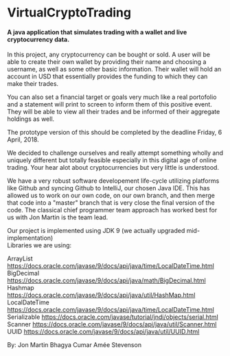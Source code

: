 # VirtualCryptoTrading
#### A java application that simulates trading with a wallet and live cryptocurrency data.

In this project, any cryptocurrency can be bought or sold. A user will be able to create their own wallet by providing their name and choosing a username, as well as some other basic information. Their wallet will hold an account in USD that essentially provides the funding to which they can make their trades. 

You can also set a financial target or goals very much like a real portofolio and a statement will print to screen to inform them of this positive event. They will be able to view all their trades and be informed of their aggregate holdings as well.

The prototype version of this should be completed by the deadline Friday, 6 April, 2018.

We decided to challenge ourselves and really attempt something wholly and uniquely different but totally feasible especially in this digital age of online trading.  Your hear alot about cryptocurrencies but very little is understood.  

We have a very robust software developement life-cycle utilizing platforms like Github and syncing Github to IntelliJ, our chosen Java IDE. This has allowed us to work on our own code, on our own branch, and then merge that code into a "master" branch that is very close the final version of the code.  The classical chief programmer team approach has worked best for us with Jon Martin is the team lead.   

Our project is implemented using JDK 9 (we actually upgraded mid-implementation)  
Libraries we are using:

ArrayList                   https://docs.oracle.com/javase/9/docs/api/java/time/LocalDateTime.html
BigDecimal                  https://docs.oracle.com/javase/9/docs/api/java/math/BigDecimal.html
Hashmap                     https://docs.oracle.com/javase/9/docs/api/java/util/HashMap.html
LocalDateTime               https://docs.oracle.com/javase/9/docs/api/java/time/LocalDateTime.html
Serializable                https://docs.oracle.com/javase/tutorial/jndi/objects/serial.html
Scanner                     https://docs.oracle.com/javase/9/docs/api/java/util/Scanner.html
UUID                        https://docs.oracle.com/javase/9/docs/api/java/util/UUID.html


By:
Jon Martin
Bhagya Cumar
Amée Stevenson

